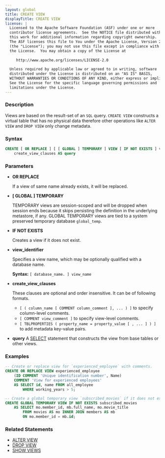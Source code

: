 ```yaml
---
layout: global
title: CREATE VIEW
displayTitle: CREATE VIEW 
license: |
  Licensed to the Apache Software Foundation (ASF) under one or more
  contributor license agreements.  See the NOTICE file distributed with
  this work for additional information regarding copyright ownership.
  The ASF licenses this file to You under the Apache License, Version 2.0
  (the "License"); you may not use this file except in compliance with
  the License.  You may obtain a copy of the License at
 
     http://www.apache.org/licenses/LICENSE-2.0
 
  Unless required by applicable law or agreed to in writing, software
  distributed under the License is distributed on an "AS IS" BASIS,
  WITHOUT WARRANTIES OR CONDITIONS OF ANY KIND, either express or implied.
  See the License for the specific language governing permissions and
  limitations under the License.
---
```


### Description

Views are based on the result-set of an `SQL` query. `CREATE VIEW` constructs
a virtual table that has no physical data therefore other operations like
`ALTER VIEW` and `DROP VIEW` only change metadata. 

### Syntax

```sql
CREATE [ OR REPLACE ] [ [ GLOBAL ] TEMPORARY ] VIEW [ IF NOT EXISTS ] view_identifier
    create_view_clauses AS query
```

### Parameters

* **OR REPLACE**

    If a view of same name already exists, it will be replaced.

* **[ GLOBAL ] TEMPORARY**

    TEMPORARY views are session-scoped and will be dropped when session ends
    because it skips persisting the definition in the underlying metastore, if any.
    GLOBAL TEMPORARY views are tied to a system preserved temporary database `global_temp`.

* **IF NOT EXISTS**

    Creates a view if it does not exist.

* **view_identifier**

    Specifies a view name, which may be optionally qualified with a database name.

    **Syntax:** `[ database_name. ] view_name`

* **create_view_clauses**

    These clauses are optional and order insensitive. It can be of following formats.

    * `[ ( column_name [ COMMENT column_comment ], ... ) ]` to specify column-level comments.
    * `[ COMMENT view_comment ]` to specify view-level comments.
    * `[ TBLPROPERTIES ( property_name = property_value [ , ... ] ) ]` to add metadata key-value pairs.

* **query**
  A [SELECT](sql-ref-syntax-qry-select.html) statement that constructs the view from base tables or other views.

### Examples

```sql
-- Create or replace view for `experienced_employee` with comments.
CREATE OR REPLACE VIEW experienced_employee
    (ID COMMENT 'Unique identification number', Name) 
    COMMENT 'View for experienced employees'
    AS SELECT id, name FROM all_employee
        WHERE working_years > 5;

-- Create a global temporary view `subscribed_movies` if it does not exist.
CREATE GLOBAL TEMPORARY VIEW IF NOT EXISTS subscribed_movies 
    AS SELECT mo.member_id, mb.full_name, mo.movie_title
        FROM movies AS mo INNER JOIN members AS mb 
        ON mo.member_id = mb.id;
```

### Related Statements

* [ALTER VIEW](sql-ref-syntax-ddl-alter-view.html)
* [DROP VIEW](sql-ref-syntax-ddl-drop-view.html)
* [SHOW VIEWS](sql-ref-syntax-aux-show-views.html)



